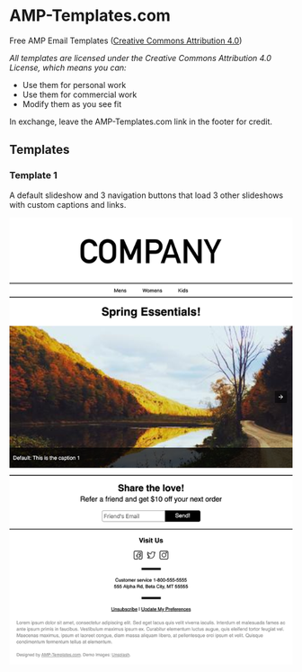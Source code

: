 # AMP-Templates.com
Free AMP Email Templates ([Creative Commons Attribution 4.0](https://creativecommons.org/licenses/by/4.0/))

*All templates are licensed under the Creative Commons Attribution 4.0 License, which means you can:*

- Use them for personal work
- Use them for commercial work
- Modify them as you see fit

In exchange, leave the AMP-Templates.com link in the footer for credit.

## Templates

### Template 1

A default slideshow and 3 navigation buttons that load 3 other slideshows with custom captions and links.

![](screenshots/template-1-screenshot.png)

